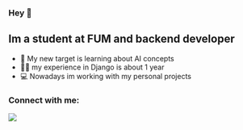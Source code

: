 ### Hey 👋
## Im a student at FUM and backend developer
- 🎯 My new target is learning about AI concepts
- 👨‍💻 my experience in Django is about 1 year
- 💻 Nowadays im working with my personal projects

### Connect with me:
[<a href="mailto:arghaei1380@gmail.com"><img src="https://img.shields.io/badge/Gmail-D14836?style=for-the-badge&logo=gmail&logoColor=white"/></a>](https://img.shields.io/badge/Gmail-D14836?style=for-the-badge&logo=gmail&logoColor=white)
